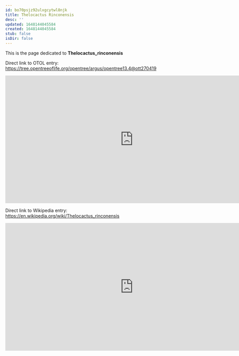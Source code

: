 ```yaml
---
id: bo70psjz92ulxgcytwl8njk
title: Thelocactus Rinconensis
desc: ''
updated: 1648144045584
created: 1648144045584
stub: false
isDir: false
---
```

This is the page dedicated to **Thelocactus_rinconensis**


Direct link to OTOL entry: https://tree.opentreeoflife.org/opentree/argus/opentree13.4@ott270419



<html>
    <body>
    <iframe src="https://tree.opentreeoflife.org/opentree/argus/opentree13.4@ott270419"
    width="800" height="400" frameborder="0" allowfullscreen> </iframe>
    </body>
</html>
    


Direct link to Wikipedia entry: https://en.wikipedia.org/wiki/Thelocactus_rinconensis



<html>
    <body>
    <iframe src="https://en.wikipedia.org/wiki/Thelocactus_rinconensis"
    width="800" height="400" frameborder="0" allowfullscreen> </iframe>
    </body>
</html>
    
